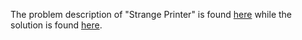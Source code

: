 The problem description of "Strange Printer" is found [here](https://leetcode.com/problems/strange-printer/description/) while the solution is found [here](https://github.com/aurimas13/Solutions-To-Problems/blob/main/LeetCode/Python%20Solutions/Strange%20Printer/strange.py).
